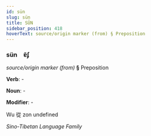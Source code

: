 ```yaml
---
id: sün
slug: sün
title: SÜN
sidebar_position: 418
hoverText: source/origin marker (from) § Preposition
---
```


### sün&emsp;<span kind="abugida">ɐ̃ʄ</span>

*source/origin marker (from)* **§** Preposition

**Verb**: -

**Noun**: -

**Modifier**: -

Wu 從 zon undefined

*Sino-Tibetan Language Family*